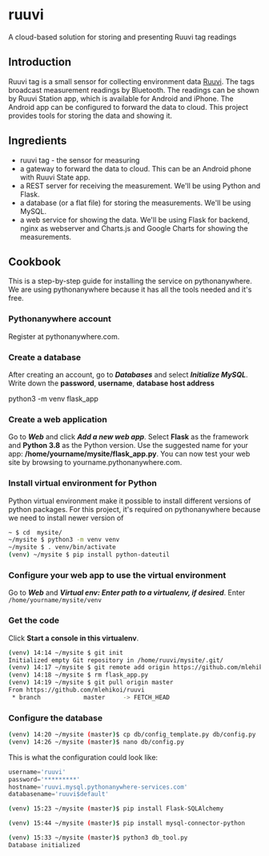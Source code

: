 # ruuvi
A cloud-based solution for storing and presenting Ruuvi tag readings

## Introduction
Ruuvi tag is a small sensor for collecting environment data [Ruuvi](www.ruuvi.com).
The tags broadcast measurement readings by Bluetooth.
The readings can be shown by Ruuvi Station app, which is available for Android and iPhone.
The Android app can be configured to forward the data to cloud.
This project provides tools for storing the data and showing it.

## Ingredients
- ruuvi tag - the sensor for measuring
- a gateway to forward the data to cloud. This can be an Android phone with Ruuvi State app.
- a REST server for receiving the measurement. We'll be using Python and Flask.
- a database (or a flat file) for storing the measurements. We'll be using MySQL.
- a web service for showing the data. We'll be using Flask for backend, nginx as webserver and Charts.js and Google Charts for showing the measurements.

## Cookbook
This is a step-by-step guide for installing the service on pythonanywhere. We are using pythonanywhere because it has all the tools needed and it's free.

### Pythonanywhere account
Register at pythonanywhere.com.

### Create a database
After creating an account, go to ***Databases*** and select ***Initialize MySQL***. Write down the **password**, **username**, **database host address**

python3 -m venv flask_app

### Create a web application
Go to ***Web*** and click ***Add a new web app***.
Select **Flask** as the framework and **Python 3.8** as the Python version.
Use the suggested name for your app: **/home/yourname/mysite/flask_app.py**.
You can now test your web site by browsing to yourname.pythonanywhere.com.

### Install virtual environment for Python
Python virtual environment make it possible to install different versions of python packages.
For this project, it's required on pythonanywhere because we need to install newer version of  
```bash
~ $ cd  mysite/
~/mysite $ python3 -m venv venv
~/mysite $ . venv/bin/activate
(venv) ~/mysite $ pip install python-dateutil
```

### Configure your web app to use the virtual environment
Go to ***Web*** and ***Virtual env: Enter path to a virtualenv, if desired***.
Enter `/home/yourname/mysite/venv`

### Get the code
Click **Start a console in this virtualenv**.
```bash
(venv) 14:14 ~/mysite $ git init
Initialized empty Git repository in /home/ruuvi/mysite/.git/
(venv) 14:17 ~/mysite $ git remote add origin https://github.com/mlehikoi/ruuvi.git
(venv) 14:18 ~/mysite $ rm flask_app.py                                                  
(venv) 14:19 ~/mysite $ git pull origin master
From https://github.com/mlehikoi/ruuvi
 * branch            master     -> FETCH_HEAD
```

### Configure the database
```bash
(venv) 14:20 ~/mysite (master)$ cp db/config_template.py db/config.py
(venv) 14:26 ~/mysite (master)$ nano db/config.py
```
This is what the configuration could look like:
```python
username='ruuvi'
password='*********'
hostname='ruuvi.mysql.pythonanywhere-services.com'
databasename='ruuvi$default'
```
```bash
(venv) 15:23 ~/mysite (master)$ pip install Flask-SQLAlchemy

(venv) 15:44 ~/mysite (master)$ pip install mysql-connector-python

(venv) 15:33 ~/mysite (master)$ python3 db_tool.py 
Database initialized
```



